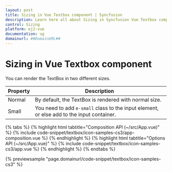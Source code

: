 ```yaml
---
layout: post
title: Sizing in Vue Textbox component | Syncfusion
description: Learn here all about Sizing in Syncfusion Vue Textbox component of Syncfusion Essential JS 2 and more.
control: Sizing 
platform: ej2-vue
documentation: ug
domainurl: ##DomainURL##
---
```


# Sizing in Vue Textbox component

You can render the TextBox in two different sizes.

Property   | Description
------------ | -------------
  Normal     | By default, the TextBox is rendered with normal size.
  Small      | You need to add `e-small` class to the input element, or else add to the input container.

{% tabs %}
{% highlight html tabtitle="Composition API (~/src/App.vue)" %}
{% include code-snippet/textbox/icon-samples-cs3/app-composition.vue %}
{% endhighlight %}
{% highlight html tabtitle="Options API (~/src/App.vue)" %}
{% include code-snippet/textbox/icon-samples-cs3/app.vue %}
{% endhighlight %}
{% endtabs %}
        
{% previewsample "page.domainurl/code-snippet/textbox/icon-samples-cs3" %}